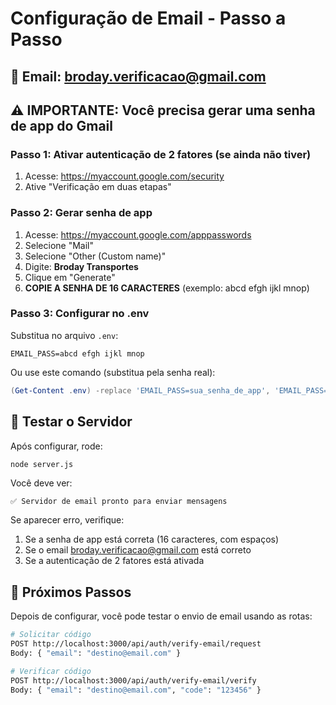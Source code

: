 # Configuração de Email - Passo a Passo

## 📧 Email: broday.verificacao@gmail.com

## ⚠️ IMPORTANTE: Você precisa gerar uma senha de app do Gmail

### Passo 1: Ativar autenticação de 2 fatores (se ainda não tiver)
1. Acesse: https://myaccount.google.com/security
2. Ative "Verificação em duas etapas"

### Passo 2: Gerar senha de app
1. Acesse: https://myaccount.google.com/apppasswords
2. Selecione "Mail" 
3. Selecione "Other (Custom name)"
4. Digite: **Broday Transportes**
5. Clique em "Generate"
6. **COPIE A SENHA DE 16 CARACTERES** (exemplo: abcd efgh ijkl mnop)

### Passo 3: Configurar no .env

Substitua no arquivo `.env`:

```env
EMAIL_PASS=abcd efgh ijkl mnop
```

Ou use este comando (substitua pela senha real):

```powershell
(Get-Content .env) -replace 'EMAIL_PASS=sua_senha_de_app', 'EMAIL_PASS=SUA_SENHA_AQUI' | Set-Content .env
```

## 🧪 Testar o Servidor

Após configurar, rode:

```bash
node server.js
```

Você deve ver:
```
✅ Servidor de email pronto para enviar mensagens
```

Se aparecer erro, verifique:
1. Se a senha de app está correta (16 caracteres, com espaços)
2. Se o email broday.verificacao@gmail.com está correto
3. Se a autenticação de 2 fatores está ativada

## 🚀 Próximos Passos

Depois de configurar, você pode testar o envio de email usando as rotas:

```bash
# Solicitar código
POST http://localhost:3000/api/auth/verify-email/request
Body: { "email": "destino@email.com" }

# Verificar código
POST http://localhost:3000/api/auth/verify-email/verify
Body: { "email": "destino@email.com", "code": "123456" }
```

